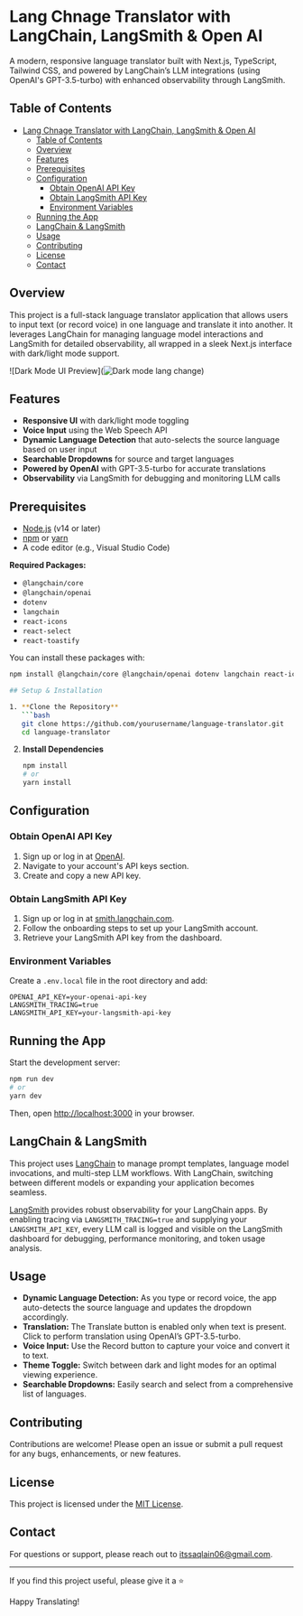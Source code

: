 # Lang Chnage Translator with LangChain, LangSmith & Open AI

A modern, responsive language translator built with Next.js, TypeScript, Tailwind CSS, and powered by LangChain’s LLM integrations (using OpenAI's GPT-3.5-turbo) with enhanced observability through LangSmith.

## Table of Contents
- [Lang Chnage Translator with LangChain, LangSmith \& Open AI](#lang-chnage-translator-with-langchain-langsmith--open-ai)
  - [Table of Contents](#table-of-contents)
  - [Overview](#overview)
  - [Features](#features)
  - [Prerequisites](#prerequisites)
  - [Configuration](#configuration)
    - [Obtain OpenAI API Key](#obtain-openai-api-key)
    - [Obtain LangSmith API Key](#obtain-langsmith-api-key)
    - [Environment Variables](#environment-variables)
  - [Running the App](#running-the-app)
  - [LangChain \& LangSmith](#langchain--langsmith)
  - [Usage](#usage)
  - [Contributing](#contributing)
  - [License](#license)
  - [Contact](#contact)

## Overview

This project is a full-stack language translator application that allows users to input text (or record voice) in one language and translate it into another. It leverages LangChain for managing language model interactions and LangSmith for detailed observability, all wrapped in a sleek Next.js interface with dark/light mode support.

![Dark Mode UI Preview](![Dark mode lang change](https://github.com/itssaqlain06/LangeChange/blob/main/demo.png))

## Features

- **Responsive UI** with dark/light mode toggling
- **Voice Input** using the Web Speech API
- **Dynamic Language Detection** that auto-selects the source language based on user input
- **Searchable Dropdowns** for source and target languages
- **Powered by OpenAI** with GPT-3.5-turbo for accurate translations
- **Observability** via LangSmith for debugging and monitoring LLM calls

## Prerequisites

- [Node.js](https://nodejs.org/en/) (v14 or later)
- [npm](https://www.npmjs.com/) or [yarn](https://yarnpkg.com/)
- A code editor (e.g., Visual Studio Code)

**Required Packages:**
- `@langchain/core`  
- `@langchain/openai`  
- `dotenv`  
- `langchain`  
- `react-icons`  
- `react-select`  
- `react-toastify`

You can install these packages with:
```bash
npm install @langchain/core @langchain/openai dotenv langchain react-icons react-select react-toastify

## Setup & Installation

1. **Clone the Repository**
   ```bash
   git clone https://github.com/yourusername/language-translator.git
   cd language-translator
   ```

2. **Install Dependencies**
   ```bash
   npm install
   # or
   yarn install
   ```

## Configuration

### Obtain OpenAI API Key

1. Sign up or log in at [OpenAI](https://platform.openai.com/signup).
2. Navigate to your account's API keys section.
3. Create and copy a new API key.

### Obtain LangSmith API Key

1. Sign up or log in at [smith.langchain.com](https://smith.langchain.com/).
2. Follow the onboarding steps to set up your LangSmith account.
3. Retrieve your LangSmith API key from the dashboard.

### Environment Variables

Create a `.env.local` file in the root directory and add:
```env
OPENAI_API_KEY=your-openai-api-key
LANGSMITH_TRACING=true
LANGSMITH_API_KEY=your-langsmith-api-key
```

## Running the App

Start the development server:
```bash
npm run dev
# or
yarn dev
```
Then, open [http://localhost:3000](http://localhost:3000) in your browser.

## LangChain & LangSmith

This project uses [LangChain](https://langchain.readthedocs.io/) to manage prompt templates, language model invocations, and multi-step LLM workflows. With LangChain, switching between different models or expanding your application becomes seamless.

[LangSmith](https://smith.langchain.com/) provides robust observability for your LangChain apps. By enabling tracing via `LANGSMITH_TRACING=true` and supplying your `LANGSMITH_API_KEY`, every LLM call is logged and visible on the LangSmith dashboard for debugging, performance monitoring, and token usage analysis.

## Usage

- **Dynamic Language Detection:** As you type or record voice, the app auto-detects the source language and updates the dropdown accordingly.
- **Translation:** The Translate button is enabled only when text is present. Click to perform translation using OpenAI’s GPT-3.5-turbo.
- **Voice Input:** Use the Record button to capture your voice and convert it to text.
- **Theme Toggle:** Switch between dark and light modes for an optimal viewing experience.
- **Searchable Dropdowns:** Easily search and select from a comprehensive list of languages.

## Contributing

Contributions are welcome! Please open an issue or submit a pull request for any bugs, enhancements, or new features.

## License

This project is licensed under the [MIT License](LICENSE).

## Contact

For questions or support, please reach out to [itssaqlain06@gmail.com](mailto:itssaqlain06@gmail.com).

---

If you find this project useful, please give it a ⭐

Happy Translating!